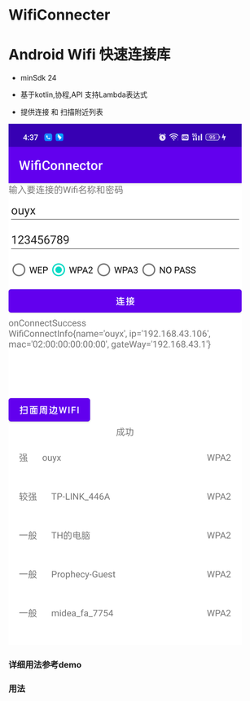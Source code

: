 # WifiConnecter


# Android Wifi 快速连接库

- minSdk 24

* 基于kotlin,协程,API 支持Lambda表达式

* 提供连接 和 扫描附近列表


 ![img.png](img.png)
 
 ### 详细用法参考demo

### 用法
